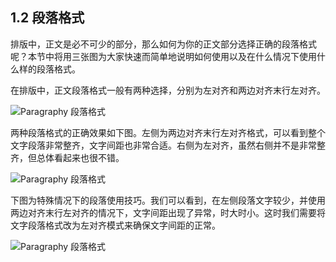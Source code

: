 ## 1.2 段落格式 ##

排版中，正文是必不可少的部分，那么如何为你的正文部分选择正确的段落格式呢？本节中将用三张图为大家快速而简单地说明如何使用以及在什么情况下使用什么样的段落格式。

在排版中，正文段落格式一般有两种选择，分别为左对齐和两边对齐末行左对齐。

![Paragraphy 段落格式](http://kitpic.makebi.net/2021/lk_12.jpg)

两种段落格式的正确效果如下图。左侧为两边对齐末行左对齐格式，可以看到整个文字段落非常整齐，文字间距也非常合适。右侧为左对齐，虽然右侧并不是非常整齐，但总体看起来也很不错。

![Paragraphy 段落格式](http://kitpic.makebi.net/2021/lk_13.jpg)

下图为特殊情况下的段落使用技巧。我们可以看到，在左侧段落文字较少，并使用两边对齐末行左对齐的情况下，文字间距出现了异常，时大时小。这时我们需要将文字段落格式改为左对齐模式来确保文字间距的正常。

![Paragraphy 段落格式](http://kitpic.makebi.net/2021/lk_14.jpg)
